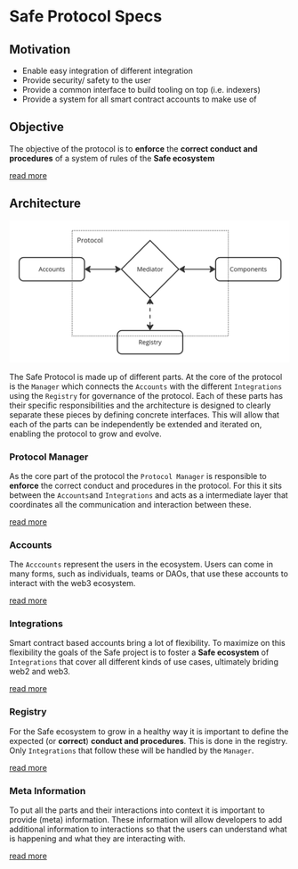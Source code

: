 # Safe Protocol Specs

## Motivation

- Enable easy integration of different integration
- Provide security/ safety to the user
- Provide a common interface to build tooling on top (i.e. indexers)
- Provide a system for all smart contract accounts to make use of

## Objective

The objective of the protocol is to **enforce** the **correct conduct and procedures** of a system of rules of the **Safe ecosystem**

[read more](/objective/README.md)

## Architecture

<img src="./_assets/architecture_overview.png" width=600 alt="Architecture Overview" />

The Safe Protocol is made up of different parts. At the core of the protocol is the `Manager` which connects the `Accounts` with the different `Integrations` using the `Registry` for governance of the protocol. Each of these parts has their specific responsibilities and the architecture is designed to clearly separate these pieces by defining concrete interfaces. This will allow that each of the parts can be independently be extended and iterated on, enabling the protocol to grow and evolve.

### Protocol Manager

As the core part of the protocol the `Protocol Manager` is responsible to **enforce** the correct conduct and procedures in the protocol. For this it sits between the `Accounts`and `Integrations` and acts as a intermediate layer that coordinates all the communication and interaction between these.

[read more](/manager/README.md)

### Accounts

The `Acccounts` represent the users in the ecosystem. Users can come in many forms, such as individuals, teams or DAOs, that use these accounts to interact with the web3 ecosystem.

[read more](/accounts/README.md)

### Integrations

Smart contract based accounts bring a lot of flexibility. To maximize on this flexibility the goals of the Safe project is to foster a **Safe ecosystem** of `Integrations` that cover all different kinds of use cases, ultimately briding web2 and web3.

[read more](/integrations/README.md)

### Registry

For the Safe ecosystem to grow in a healthy way it is important to define the expected (or **correct**) **conduct and procedures**. This is done in the registry. Only `Integrations` that follow these will be handled by the `Manager`. 

[read more](/registry/README.md)

### Meta Information

To put all the parts and their interactions into context it is important to provide (meta) information. These information will allow developers to add additional information to interactions so that the users can understand what is happening and what they are interacting with.

[read more](/meta_information/README.md)